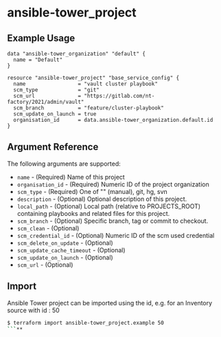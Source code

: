 
# ansible-tower_project



## Example Usage

```hcl
data "ansible-tower_organization" "default" {
  name = "Default"
}

resource "ansible-tower_project" "base_service_config" {
  name                 = "vault cluster playbook"
  scm_type             = "git"
  scm_url              = "https://gitlab.com/nt-factory/2021/admin/vault"
  scm_branch           = "feature/cluster-playbook"
  scm_update_on_launch = true
  organisation_id      = data.ansible-tower_organization.default.id
}
```

## Argument Reference

The following arguments are supported:

* `name` - (Required) Name of this project
* `organisation_id` - (Required) Numeric ID of the project organization
* `scm_type` - (Required) One of "" (manual), git, hg, svn
* `description` - (Optional) Optional description of this project.
* `local_path` - (Optional) Local path (relative to PROJECTS_ROOT) containing playbooks and related files for this project.
* `scm_branch` - (Optional) Specific branch, tag or commit to checkout.
* `scm_clean` - (Optional)
* `scm_credential_id` - (Optional) Numeric ID of the scm used credential
* `scm_delete_on_update` - (Optional)
* `scm_update_cache_timeout` - (Optional)
* `scm_update_on_launch` - (Optional)
* `scm_url` - (Optional) 

## Import

Ansible Tower project can be imported using the id, e.g. for an Inventory source with id : 50

```sh
$ terraform import ansible-tower_project.example 50
```**
